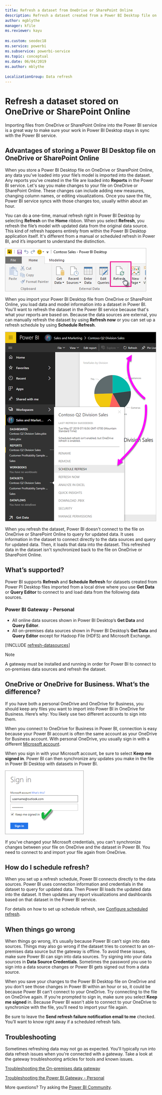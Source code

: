 ```yaml
---
title: Refresh a dataset from OneDrive or SharePoint Online
description: Refresh a dataset created from a Power BI Desktop file on OneDrive, or SharePoint Online
author: mgblythe
manager: kfile
ms.reviewer: kayu

ms.custom: seodec18
ms.service: powerbi
ms.subservice: powerbi-service
ms.topic: conceptual
ms.date: 06/04/2019
ms.author: mblythe

LocalizationGroup: Data refresh
---
```

# Refresh a dataset stored on OneDrive or SharePoint Online
Importing files from OneDrive or SharePoint Online into the Power BI service is a great way to make sure your work in Power BI Desktop stays in sync with the Power BI service.

## Advantages of storing a Power BI Desktop file on OneDrive or SharePoint Online
When you store a Power BI Desktop file on OneDrive or SharePoint Online, any data you’ve loaded into your file’s model is imported into the dataset. Any reports you’ve created in the file are loaded into **Reports** in the Power BI service. Let's say you make changes to your file on OneDrive or SharePoint Online. These changes can include adding new measures, changing column names, or editing visualizations. Once you save the file, Power BI service syncs with those changes too, usually within about an hour.

You can do a one-time, manual refresh right in Power BI Desktop by selecting **Refresh** on the **Home** ribbon. When you select **Refresh**, you refresh the file’s model with updated data from the original data source. This kind of refresh happens entirely from within the Power BI Desktop application itself. It's different from a manual or scheduled refresh in Power BI, and it’s important to understand the distinction.

![](media/refresh-desktop-file-onedrive/pbix-refresh.png)

When you import your Power BI Desktop file from OneDrive or SharePoint Online, you load data and model information into a dataset in Power BI. You'll want to refresh the dataset in the Power BI service because that's what your reports are based on. Because the data sources are external, you can manually refresh the dataset by using **Refresh now** or you can set up a refresh schedule by using **Schedule Refresh**. 

![](media/refresh-desktop-file-onedrive/powerbi-service-refresh.png)

When you refresh the dataset, Power BI doesn't connect to the file on OneDrive or SharePoint Online to query for updated data. It uses information in the dataset to connect directly to the data sources and query for updated data. Then, it loads that data into the dataset. This refreshed data in the dataset isn't synchronized back to the file on OneDrive or SharePoint Online.

## What’s supported?
Power BI supports **Refresh** and **Schedule Refresh** for datasets created from Power PI Desktop files imported from a local drive where you use **Get Data** or **Query Editor** to connect to and load data from the following data sources.

### Power BI Gateway - Personal
* All online data sources shown in Power BI Desktop’s **Get Data** and **Query Editor**.
* All on-premises data sources shown in Power BI Desktop’s **Get Data** and **Query Editor** except for Hadoop File (HDFS) and Microsoft Exchange.

<!-- Refresh Data sources-->
[!INCLUDE [refresh-datasources](./includes/refresh-datasources.md)]

> [!NOTE]
> A gateway must be installed and running in order for Power BI to connect to on-premises data sources and refresh the dataset.
> 
> 

## OneDrive or OneDrive for Business. What’s the difference?
If you have both a personal OneDrive and OneDrive for Business, you should keep any files you want to import into Power BI in OneDrive for Business. Here’s why: You likely use two different accounts to sign into them.

When you connect to OneDrive for Business in Power BI, connection is easy because your Power BI account is often the same account as your OneDrive for Business account. With personal OneDrive, you usually sign in with a different [Microsoft account](https://account.microsoft.com).

When you sign in with your Microsoft account, be sure to select **Keep me signed in**. Power BI can then synchronize any updates you make in the file in Power BI Desktop with datasets in Power BI.

![](media/refresh-desktop-file-onedrive/refresh_signin_keepmesignedin.png)

If you've changed your Microsoft credentials, you can't synchronize changes between your file on OneDrive and the dataset in Power BI. You need to connect to and import your file again from OneDrive.

## How do I schedule refresh?
When you set up a refresh schedule, Power BI connects directly to the data sources. Power BI uses connection information and credentials in the dataset to query for updated data. Then Power BI loads the updated data into the dataset. It then updates any report visualizations and dashboards based on that dataset in the Power BI service.

For details on how to set up schedule refresh, see [Configure scheduled refresh](refresh-scheduled-refresh.md).

## When things go wrong
When things go wrong, it’s usually because Power BI can’t sign into data sources. Things may also go wrong if the dataset tries to connect to an on-premises data source but the gateway is offline. To avoid these issues, make sure Power BI can sign into data sources. Try signing into your data sources in **Data Source Credentials**. Sometimes the password you use to sign into a data source changes or Power BI gets signed out from a data source.

When you save your changes to the Power BI Desktop file on OneDrive and you don't see those changes in Power BI within an hour or so, it could be because Power BI can't connect to your OneDrive. Try connecting to the file on OneDrive again. If you’re prompted to sign in, make sure you select **Keep me signed** in. Because Power BI wasn't able to connect to your OneDrive to synchronize with the file, you’ll need to import your file again.

Be sure to leave the **Send refresh failure notification email to me** checked. You’ll want to know right away if a scheduled refresh fails.

## Troubleshooting
Sometimes refreshing data may not go as expected. You'll typically run into data refresh issues when you're connected with a gateway. Take a look at the gateway troubleshooting articles for tools and known issues.

[Troubleshooting the On-premises data gateway](service-gateway-onprem-tshoot.md)

[Troubleshooting the Power BI Gateway - Personal](service-admin-troubleshooting-power-bi-personal-gateway.md)

More questions? Try asking the [Power BI Community](http://community.powerbi.com/).

